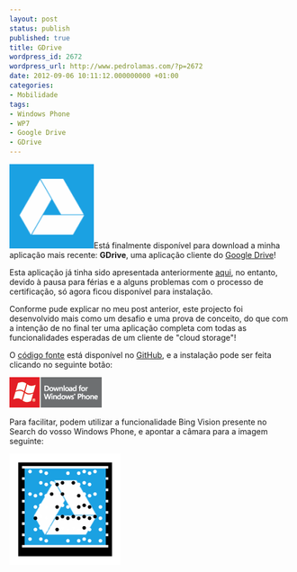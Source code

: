 ```yaml
---
layout: post
status: publish
published: true
title: GDrive
wordpress_id: 2672
wordpress_url: http://www.pedrolamas.com/?p=2672
date: 2012-09-06 10:11:12.000000000 +01:00
categories:
- Mobilidade
tags:
- Windows Phone
- WP7
- Google Drive
- GDrive
---
```

![](wp-content/uploads/2012/07/GDrive.png "GDrive")Está finalmente disponível para download a minha aplicação mais recente: **GDrive**, uma aplicação cliente do [Google Drive](http://drive.google.com/)!

Esta aplicação já tinha sido apresentada anteriormente [aqui](2012/07/27/gdrive-google-drive-no-windows-phone/), no entanto, devido à pausa para férias e a alguns problemas com o processo de certificação, só agora ficou disponível para instalação.

Conforme pude explicar no meu post anterior, este projecto foi desenvolvido mais como um desafio e uma prova de conceito, do que com a intenção de no final ter uma aplicação completa com todas as funcionalidades esperadas de um cliente de "cloud storage"!

O [código fonte](https://github.com/PedroLamas/GDrive) está disponível no [GitHub](http://github.com/), e a instalação pode ser feita clicando no seguinte botão:

[![](wp-content/uploads/2011/10/Download-EN-Med.png "GDrive")](http://www.windowsphone.com/s?appid=c945c809-5e5d-4db3-b4c9-70c8cebd5235)

Para facilitar, podem utilizar a funcionalidade Bing Vision presente no Search do vosso Windows Phone, e apontar a câmara para a imagem seguinte:

![](wp-content/uploads/2012/09/GDrive-Tag.png "GDrive")
